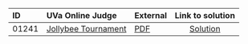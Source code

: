 | ID | UVa Online Judge | External | Link to solution |
|:---|:---|:---|:---:|
| 01241 | [Jollybee Tournament](https://onlinejudge.org/index.php?option=com_onlinejudge&Itemid=8&category=626&page=show_problem&problem=3682) | [PDF](https://onlinejudge.org/external/12/1241.pdf) | [Solution](https://github.com/versenyi98/uva-solutions/tree/main/solutions/01241%20-%20Jollybee%20Tournament)|
